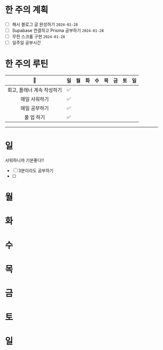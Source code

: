 # 한 주의 계획
- [ ] 해시 블로그 글 완성하기 `2024-01-28`
- [ ] Supabase 연결하고 Prisma 공부하기 `2024-01-28`
- [ ] 무한 스크롤 구현 `2024-01-28`
- [ ] 일주일 공부시간 

# 한 주의 루틴
| 🐣 | 일 | 월 | 화 | 수 | 목 | 금 | 토 | 일 |
| :--: | :--: | :--: | :--: | :--: | :--: | :--: | :--: | :--: |
| 회고, 플래너 계속 작성하기 | ✅ |  |  |  |  |  |  |  |
| 매일 샤워하기 | ✅ |  |  |  |  |  |  |  |
| 매일 공부하기 | ✅ |  |  |  |  |  |  |  |
| 풀 업 하기 | ✅ |  |  |  |  |  |  |  |

---
# 일 
샤워하니까 기분좋다!!
- [ ] 3분이라도 공부하기
- [ ] 
# 월 

# 화 

# 수 

# 목 

# 금 

# 토 

# 일 

